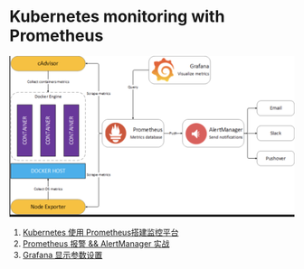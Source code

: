 # Kubernetes monitoring with Prometheus 

![Alt Image Text](images/0.jpg "Headline image")

1. [Kubernetes 使用 Prometheus搭建监控平台](1.prometheus_setup.md)
2. [Prometheus 报警 && AlertManager 实战](2.prometheus_AlertManager.md)
3. [Grafana 显示参数设置](3.changes_on_Grafana.md)



